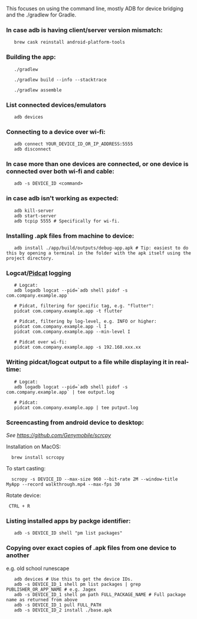 This focuses on using the command line, mostly ADB for device bridging and the ./gradlew for Gradle.

### In case adb is having client/server version mismatch:

       brew cask reinstall android-platform-tools

### Building the app:
       ./gradlew
       
       ./gradlew build --info --stacktrace
       
       ./gradlew assemble
       
### List connected devices/emulators

       adb devices
      
### Connecting to a device over wi-fi:

       adb connect YOUR_DEVICE_ID_OR_IP_ADDRESS:5555
       adb disconnect

### In case more than one devices are connected, or one device is connected over both wi-fi and cable:

       adb -s DEVICE_ID <command>

### in case adb isn't working as expected:

       adb kill-server
       adb start-server
       adb tcpip 5555 # Specifically for wi-fi.

### Installing .apk files from machine to device:

       adb install ./app/build/outputs/debug-app.apk # Tip: easiest to do this by opening a terminal in the folder with the apk itself using the project directory.

### Logcat/[Pidcat](https://github.com/JakeWharton/pidcat) logging
       
       # Logcat:
       adb logadb logcat --pid=`adb shell pidof -s com.company.example.app`

       # Pidcat, filtering for specific tag, e.g. "flutter":
       pidcat com.company.example.app -t flutter
       
       # Pidcat, filtering by log-level, e.g. INFO or higher:  
       pidcat com.company.example.app -l I
       pidcat com.company.example.app --min-level I
       
       # Pidcat over wi-fi:
       pidcat com.company.example.app -s 192.168.xxx.xx
       
### Writing pidcat/logcat output to a file while displaying it in real-time:
       
       # Logcat:
       adb logadb logcat --pid=`adb shell pidof -s com.company.example.app` | tee output.log
       
       # Pidcat:
       pidcat com.company.example.app | tee putput.log

### Screencasting from android device to desktop:

  _See https://github.com/Genymobile/scrcpy_
  
  Installation on MacOS:  
  
      brew install scrcopy
  
  To start casting:
  
      scropy -s DEVICE_ID --max-size 960 --bit-rate 2M --window-title MyApp --record walkthrough.mp4 --max-fps 30
      
  Rotate device:
  
     CTRL + R

### Listing installed apps by packge identifier:

       adb -s DEVICE_ID shell "pm list packages"

### Copying over exact copies of .apk files from one device to another

e.g. old school runescape

       adb devices # Use this to get the device IDs.
       adb -s DEVICE_ID_1 shell pm list packages | grep PUBLISHER_OR_APP_NAME # e.g. Jagex
       adb -s DEVICE_ID_1 shell pm path FULL_PACKAGE_NAME # Full package name as returned from above
       adb -s DEVICE_ID_1 pull FULL_PATH 
       adb -s DEVICE_ID_2 install ./base.apk
